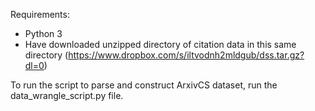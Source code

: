 Requirements:
* Python 3
* Have downloaded unzipped directory of citation data in this same directory (https://www.dropbox.com/s/iltvodnh2mldgub/dss.tar.gz?dl=0)

To run the script to parse and construct ArxivCS dataset, run the data_wrangle_script.py file.

